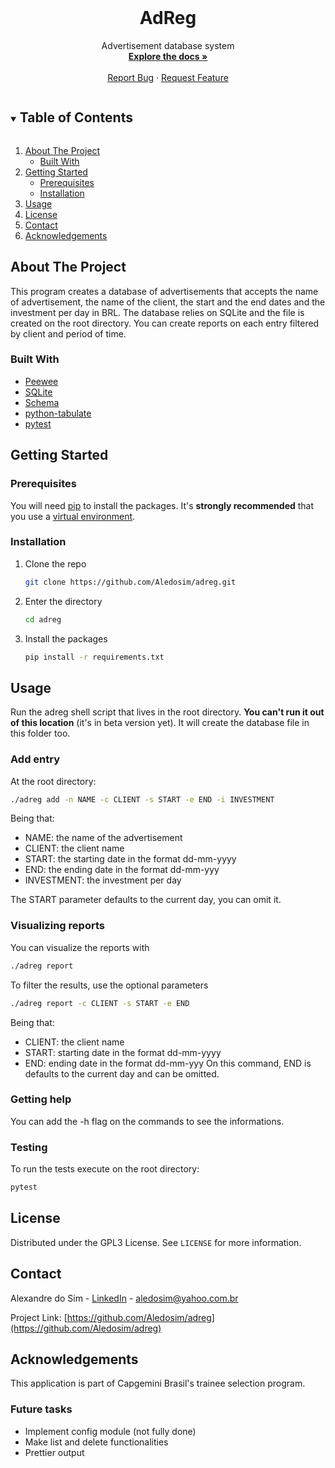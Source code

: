 <br />
<p align="center">

  <h1 align="center">AdReg</h1>

  <p align="center">
    Advertisement database system
    <br />
    <a href="https://github.com/Aledosim/adreg"><strong>Explore the docs »</strong></a>
    <br />
    <br />
   <a href="https://github.com/Aledosim/adreg/issues">Report Bug</a>
    ·
    <a href="https://github.com/Aledosim/adreg/issues">Request Feature</a>
  </p>
</p>

<details open="open">
  <summary><h2 style="display: inline-block">Table of Contents</h2></summary>
  <ol>
    <li>
      <a href="#about-the-project">About The Project</a>
      <ul>
        <li><a href="#built-with">Built With</a></li>
      </ul>
    </li>
    <li>
      <a href="#getting-started">Getting Started</a>
      <ul>
        <li><a href="#prerequisites">Prerequisites</a></li>
        <li><a href="#installation">Installation</a></li>
      </ul>
    </li>
    <li><a href="#usage">Usage</a></li>
    <li><a href="#license">License</a></li>
    <li><a href="#contact">Contact</a></li>
    <li><a href="#acknowledgements">Acknowledgements</a></li>
  </ol>
</details>

## About The Project

This program creates a database of advertisements that accepts the name of advertisement, the name of the client, the
start and the end dates and the investment per day in BRL. The database relies on SQLite and the file is created on the
root directory.
You can create reports on each entry filtered by client and period of time.

### Built With

* [Peewee](http://docs.peewee-orm.com/en/latest/)
* [SQLite](https://sqlite.org/index.html)
* [Schema](https://github.com/keleshev/schema)
* [python-tabulate](https://github.com/astanin/python-tabulate)
* [pytest](https://docs.pytest.org/en/6.2.x/)

## Getting Started

### Prerequisites

You will need [pip](https://pip.pypa.io/en/stable/installing/) to install the packages. It's **strongly recommended** that you use a [virtual environment](https://packaging.python.org/tutorials/installing-packages/#creating-and-using-virtual-environments).

### Installation

1. Clone the repo
   ```sh
   git clone https://github.com/Aledosim/adreg.git
   ```
2. Enter the directory
	```sh
   cd adreg
   ```
3. Install the packages
   ```sh
   pip install -r requirements.txt
   ```

## Usage

Run the adreg shell  script that lives in the root directory. **You can't run it out of this location** (it's in beta version yet). It will create the database file in this folder too.
### Add entry
At the root directory:
```sh
./adreg add -n NAME -c CLIENT -s START -e END -i INVESTMENT
```
Being that:

 - NAME: the name of the advertisement
 - CLIENT: the client name
 - START: the starting date in the format dd-mm-yyyy
 - END: the ending date in the format dd-mm-yyy
 - INVESTMENT: the investment per day
 
 The START parameter defaults to the current day, you can omit it.

### Visualizing reports
You can visualize the reports with
```sh
./adreg report
```
To filter the results, use the optional parameters
```sh
./adreg report -c CLIENT -s START -e END
```
Being that:
- CLIENT: the client name
- START: starting date in the format dd-mm-yyyy
- END: ending date in the format dd-mm-yyy
On this command, END is defaults to the current day and can be omitted.

### Getting help
You can add the -h flag on the commands to see the informations.

### Testing
To run the tests execute on the root directory:
```sh
pytest
```

## License

Distributed under the GPL3 License. See `LICENSE` for more information.

## Contact

Alexandre do Sim - [LinkedIn](https://www.linkedin.com/in/alexandre-do-sim-86930414b/) - aledosim@yahoo.com.br

Project Link: [https://github.com/Aledosim/adreg](https://github.com/Aledosim/adreg)


## Acknowledgements
This application is part of Capgemini Brasil's trainee selection program.

### Future tasks
- Implement config module (not fully done)
- Make list and delete functionalities
- Prettier output

